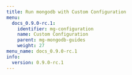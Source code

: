 ```yaml
---
title: Run mongodb with Custom Configuration
menu:
  docs_0.9.0-rc.1:
    identifier: mg-configuration
    name: Custom Configuration
    parent: mg-mongodb-guides
    weight: 27
menu_name: docs_0.9.0-rc.1
info:
  version: 0.9.0-rc.1
---
```


